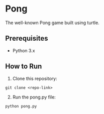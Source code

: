 # Pong
The well-known Pong game built using turtle.

## Prerequisites
- Python 3.x
  
## How to Run

1. Clone this repository:
```
git clone <repo-link>
```
2. Run the pong.py file:
```
python pong.py
```
